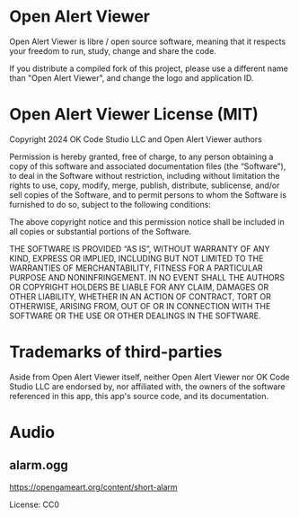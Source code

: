 
Open Alert Viewer
=================

Open Alert Viewer is libre / open source software, meaning that it respects
your freedom to run, study, change and share the code.

If you distribute a compiled fork of this project, please use a different name
than "Open Alert Viewer", and change the logo and application ID.


Open Alert Viewer License (MIT)
===============================

Copyright 2024 OK Code Studio LLC and Open Alert Viewer authors

Permission is hereby granted, free of charge, to any person obtaining a copy of
this software and associated documentation files (the “Software”), to deal in
the Software without restriction, including without limitation the rights to
use, copy, modify, merge, publish, distribute, sublicense, and/or sell copies of
the Software, and to permit persons to whom the Software is furnished to do so,
subject to the following conditions:

The above copyright notice and this permission notice shall be included in all
copies or substantial portions of the Software.

THE SOFTWARE IS PROVIDED “AS IS”, WITHOUT WARRANTY OF ANY KIND, EXPRESS OR
IMPLIED, INCLUDING BUT NOT LIMITED TO THE WARRANTIES OF MERCHANTABILITY, FITNESS
FOR A PARTICULAR PURPOSE AND NONINFRINGEMENT. IN NO EVENT SHALL THE AUTHORS OR
COPYRIGHT HOLDERS BE LIABLE FOR ANY CLAIM, DAMAGES OR OTHER LIABILITY, WHETHER
IN AN ACTION OF CONTRACT, TORT OR OTHERWISE, ARISING FROM, OUT OF OR IN
CONNECTION WITH THE SOFTWARE OR THE USE OR OTHER DEALINGS IN THE SOFTWARE.


Trademarks of third-parties
===========================

Aside from Open Alert Viewer itself, neither Open Alert Viewer nor OK Code
Studio LLC are endorsed by, nor affiliated with, the owners of the software
referenced in this app, this app's source code, and its documentation.


Audio
=====

alarm.ogg
---------

<https://opengameart.org/content/short-alarm>

License: CC0


